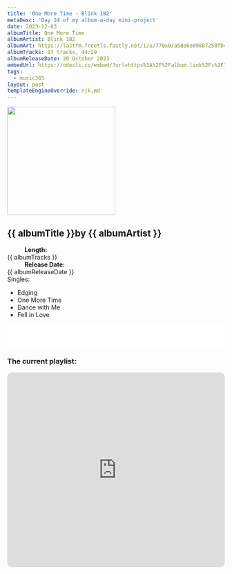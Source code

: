 ```yaml
---
title: 'One More Time - Blink 182'
metaDesc: 'Day 24 of my album-a-day mini-project'
date: 2023-12-03
albumTitle: One More Time
albumArtist: Blink 182
albumArt: https://lastfm.freetls.fastly.net/i/u/770x0/a5de6e89887258fb4accce4a314c12a1.jpg#a5de6e89887258fb4accce4a314c12a1
albumTracks: 17 tracks, 44:29
albumReleaseDate: 20 October 2023
embedUrl: https://odesli.co/embed/?url=https%3A%2F%2Falbum.link%2Fi%2F1707257664&theme=light
tags:
  - music365
layout: post
templateEngineOverride: njk,md
---
```


<aside class="album-profile">
  <div class="album-profile__image">
    <img class="album-image" width="250" height="250" crossorigin="anonymous" src="{{ albumArt }}"/>
  </div>
  <div class="aside__content">
    <h1><strong>{{ albumTitle }}</strong>by {{ albumArtist }}</h1>
    <dl>
      <div>
        <dd><strong>Length:</strong></dd>
        <dt>{{ albumTracks }}</dt>
      </div>
      <div>
        <dd><strong>Release Date:</strong></dd>
        <dt>{{ albumReleaseDate }}</dt>
      </div>
      <div class="singles">
        <span>Singles:</span>
        <ul>
          <li>Edging</li>
          <li>One More Time</li>
          <li>Dance with Me</li>
          <li>Fell in Love</li>
        </ul>
      </div>
    </dl>
    <div class="color-grid">
      <div class="color-grid__container">
					<span class="color color--1"></span>
					<span class="color color--2"></span>
					<span class="color color--3"></span>
      </div>
    </div>
  </div>
</aside>

<iframe width="100%" height="52" src={{ embedUrl }} frameborder="0" allowfullscreen sandbox="allow-same-origin allow-scripts allow-presentation allow-popups allow-popups-to-escape-sandbox" allow="clipboard-read; clipboard-write"></iframe>

### The current playlist:

<iframe allow="autoplay *; encrypted-media *; fullscreen *; clipboard-write" frameborder="0" height="450" style="width:100%;max-width:660px;overflow:hidden;border-radius:10px;" sandbox="allow-forms allow-popups allow-same-origin allow-scripts allow-storage-access-by-user-activation allow-top-navigation-by-user-activation" src="https://embed.music.apple.com/gb/playlist/music365/pl.u-AkAmEd9ix4MAZYJ"></iframe>
